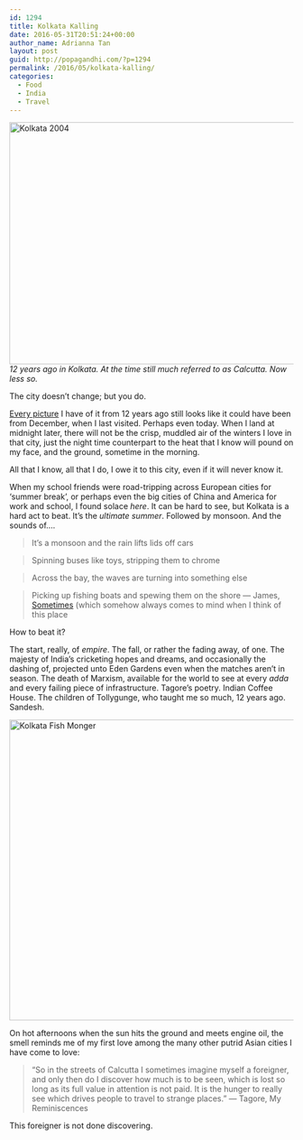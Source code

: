 ```yaml
---
id: 1294
title: Kolkata Kalling
date: 2016-05-31T20:51:24+00:00
author_name: Adrianna Tan
layout: post
guid: http://popagandhi.com/?p=1294
permalink: /2016/05/kolkata-kalling/
categories:
  - Food
  - India
  - Travel
---
```

 <img src="http://res.cloudinary.com/dmchbvarm/image/upload/v1464695044/32572077_fc88a27348_o_mnpexg.jpg" class="alignnone wp-image-1295" title="Kolkata 2004" width="640" height="429" />_12 years ago in Kolkata. At the time still much referred to as Calcutta. Now less so._

The city doesn&#8217;t change; but you do.

[Every picture](https://www.flickr.com/photos/skinnylatte/albums/724396) I have of it from 12 years ago still looks like it could have been from December, when I last visited. Perhaps even today. When I land at midnight later, there will not be the crisp, muddled air of the winters I love in that city, just the night time counterpart to the heat that I know will pound on my face, and the ground, sometime in the morning.

All that I know, all that I do, I owe it to this city, even if it will never know it.

When my school friends were road-tripping across European cities for &#8216;summer break&#8217;, or perhaps even the big cities of China and America for work and school, I found solace _here_. It can be hard to see, but Kolkata is a hard act to beat. It&#8217;s the _ultimate summer_. Followed by monsoon. And the sounds of&#8230;.

> It&#8217;s a monsoon and the rain lifts lids off cars

> Spinning buses like toys, stripping them to chrome

> Across the bay, the waves are turning into something else

> Picking up fishing boats and spewing them on the shore — James, [Sometimes](https://www.youtube.com/watch?v=ejU5YAHN3vQ) (which somehow always comes to mind when I think of this place

How to beat it?

The start, really, of _empire_. The fall, or rather the fading away, of one. The majesty of India&#8217;s cricketing hopes and dreams, and occasionally the dashing of, projected unto Eden Gardens even when the matches aren&#8217;t in season. The death of Marxism, available for the world to see at every _adda_ and every failing piece of infrastructure. Tagore&#8217;s poetry. Indian Coffee House. The children of Tollygunge, who taught me so much, 12 years ago. Sandesh.

<img src="http://res.cloudinary.com/dmchbvarm/image/upload/v1464698896/126293771_b3365e24fa_o_t8yrik.jpg" class="alignnone wp-image-1302" title="Kolkata Fish Monger" width="800" height="533" />

On hot afternoons when the sun hits the ground and meets engine oil, the smell reminds me of my first love among the many other putrid Asian cities I have come to love:

> “So in the streets of Calcutta I sometimes imagine myself a foreigner, and only then do I discover how much is to be seen, which is lost so long as its full value in attention is not paid. It is the hunger to really see which drives people to travel to strange places.” — Tagore, My Reminiscences

This foreigner is not done discovering.

